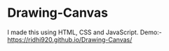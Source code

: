 # Drawing-Canvas
I made this using HTML, CSS and JavaScript.
Demo:- https://ridhi920.github.io/Drawing-Canvas/
